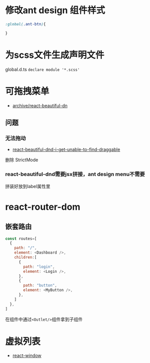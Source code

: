 # 修改ant design 组件样式
```scss
:global(.ant-btn){

}
```
# 为scss文件生成声明文件
global.d.ts  `declare module '*.scss'`
# 可拖拽菜单
- [archive/react-beautiful-dn](https://booboom.github.io/archive/react-beautiful-dnd.html)
## 问题
### 无法拖动
- [react-beautiful-dnd-i-get-unable-to-find-draggable](https://stackoverflow.com/questions/60029734/react-beautiful-dnd-i-get-unable-to-find-draggable-with-id-1)

删除 StrictMode
### react-beautiful-dnd需要jsx拼接，ant design menu不需要
拼装好放到label属性里

# react-router-dom
## 嵌套路由
```js
const routes=[
  {
    path: "/",
    element: <Dashboard />,
    children:[
      {
        path: "login",
        element: <Login />,
      },
      {
        path: "button",
        element: <MyButton />,
      },
    ]
  },
]
```
在组件中通过`<Outlet/>`组件拿到子组件
# 虚拟列表
- [react-window](https://react-window.vercel.app/#/examples/grid/variable-size)